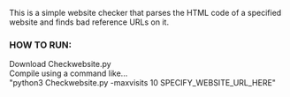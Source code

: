 This is a simple website checker that parses the HTML code of a specified website and finds bad reference URLs on it.

### HOW TO RUN:
Download Checkwebsite.py<br>
Compile using a command like... <br>
"python3 Checkwebsite.py -maxvisits 10 SPECIFY_WEBSITE_URL_HERE"
